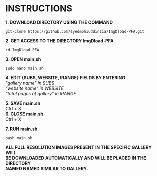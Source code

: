 # INSTRUCTIONS  

**1. DOWNLOAD DIRECTORY USING THE COMMAND**  
```
git-clone https://github.com/syedmohiuddinzia/ImgDload-PFA.git  
```

**2. GET ACCESS TO THE DIRECTORY ImgDload-PFA**  
```
cd ImgDload-PFA  
```

**3. OPEN main.sh**  
```
sudo nano main.sh  
```

**4. EDIT {SUBS, WEBSITE, IRANGE} FIELDS BY ENTERING**  
*"gallery name" in SUBS*  
*"website name" in WEBSITE*  
*"total pages of gallery" in IRANGE*  

**5. SAVE main.sh**  
Ctrl + S  
**6. CLOSE main.sh**  
Ctrl + X  

**7. RUN main.sh**  
```
bash main.sh  
```

**ALL FULL RESOLUTION IMAGES PRESENT IN THE SPECIFIC GALLERY WILL  
BE DOWNLOADED AUTOMATICALLY AND WILL BE PLACED IN THE DIRECTORY  
NAMED NAMED SIMILAR TO GALLERY.**  
